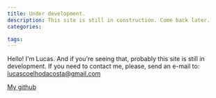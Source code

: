 ```yaml
---
title: Under development.
description: This site is still in construction. Come back later.
categories:

tags:
---
```


Hello! I'm Lucas. And if you're seeing that, probably this site is still in development. If you need to contact me, please, send an e-mail to: lucascoelhodacosta@gmail.com

<!-- more -->

[My github](http://github.com/lcrabbit/)

